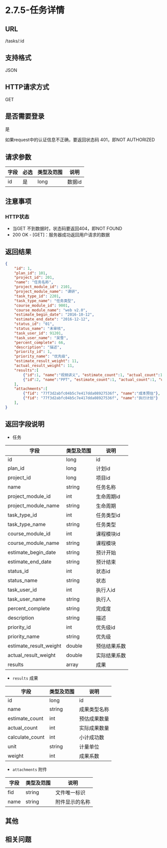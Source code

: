# 2.7.5-任务详情

## URL

/tasks/:id

## 支持格式

JSON

## HTTP请求方式

GET

## 是否需要登录

是

如果request中的认证信息不正确，要返回状态码 401，即NOT AUTHORIZED

## 请求参数

字段 | 必选 | 类型及范围 | 说明
----|------|----------|-------------
id    |   是   | long    | 数据id

## 注意事项

### HTTP状态

- 当GET 不到数据时，状态码要返回404，即NOT FOUND
- 200 OK - [GET]：服务器成功返回用户请求的数据

## 返回结果

```json
{
    "id": 1,
    "plan_id": 101,
    "project_id": 201,
    "name": "任务名称",
    "project_module_id": 2101,
    "project_module_name": "课研",
    "task_type_id": 2201,
    "task_type_name": "任务类型",
    "course_module_id": 9001,
    "course_module_name": "web v2.0",
    "estimate_begin_date": "2016-10-12",
    "estimate_end_date": "2016-12-12",
    "status_id": "01",
    "status_name": "未审核",
    "task_user_id": 91201,
    "task_user_name": "吴雪",
    "percent_complete": 66,
    "description": "描述",
    "priority_id": 1,
    "priority_name": "优先级",
    "estimate_result_weight": 11,
    "actual_result_weight": 11,
    "results":[
        {"id":1, "name":"视频讲义", "estimate_count":1, "actual_count":1, "unit":"件", "weight":1 },
        {"id":2, "name":"PPT", "estimate_count":1, "actual_count":1, "unit":"件", "weight":1 }
    ],
    "attachments":[
        {"fid": "77f3d2abfc04b5c7e417dda08927536f", "name":"成本预估"},
        {"fid": "77f3d2abfc04b5c7e417dda08927536f", "name":"执行计划"}
    ],
}
```

## 返回字段说明

- 任务

字段 | 类型及范围 | 说明
----|----------|-------------
id                      | long       | id
plan_id                 | long       | 计划id
project_id              | long       | 项目id
name                    | string     | 任务名称
project_module_id       | int        | 生命周期id
project_module_name     | string     | 生命周期
task_type_id            | int        | 任务类型id
task_type_name          | string     | 任务类型
course_module_id        | int        | 课程模块id
course_module_name      | string     | 课程模块
estimate_begin_date     | string     | 预计开始
estimate_end_date       | string     | 预计结束
status_id               | int        | 状态id
status_name             | string     | 状态
task_user_id            | int        | 执行人id
task_user_name          | string     | 执行人
percent_complete        | string     | 完成度
description             | string     | 描述
priority_id             | int        | 优先级id
priority_name           | string     | 优先级
estimate_result_weight  | double     | 预估结果系数
actual_result_weight    | double     | 实际结果系数
results                 | array      | 成果

- `results` 成果

字段 | 类型及范围 | 说明
----|----------|-------------
id                 | long       | id
name               | string     | 成果类型名称
estimate_count     | int        | 预估成果数量
actual_count       | int        | 实际成果数量
calculate_count    | int        | 小计成功数
unit               | string     | 计量单位
weight             | int        | 成果系数

- `attachments` 附件

字段 | 类型及范围 | 说明
----|----------|-------------
fid             | string  | 文件唯一标识
name            | string  | 附件显示的名称

## 其他

## 相关问题

